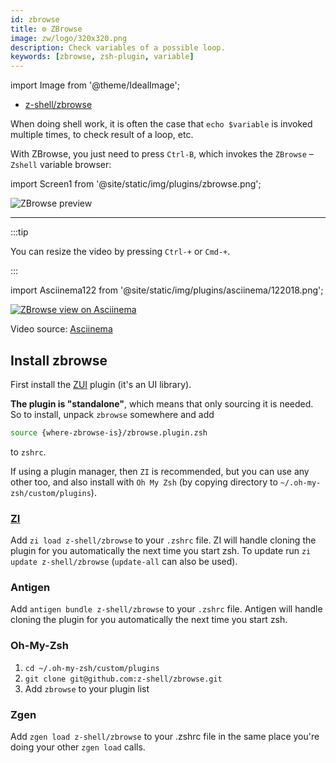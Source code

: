 ```yaml
---
id: zbrowse
title: ⚙️ ZBrowse
image: zw/logo/320x320.png
description: Check variables of a possible loop.
keywords: [zbrowse, zsh-plugin, variable]
---
```


import Image from '@theme/IdealImage';

- [z-shell/zbrowse](https://github.com/z-shell/zbrowse)

When doing shell work, it is often the case that `echo $variable` is invoked multiple times, to check result of a loop,
etc.

With ZBrowse, you just need to press `Ctrl-B`, which invokes the `ZBrowse` – `Zshell` variable browser:

import Screen1 from '@site/static/img/plugins/zbrowse.png';

<Image className="ScreenView" img={Screen1} alt="ZBrowse preview" />

---

:::tip

You can resize the video by pressing `Ctrl-+` or `Cmd-+`.

:::

import Asciinema122 from '@site/static/img/plugins/asciinema/122018.png';

<a href="https://asciinema.org/a/122018">
  <Image className="ScreenView" img={Asciinema122} alt="ZBrowse view on Asciinema" />
</a>

Video source: [Asciinema](https://asciinema.org/a/122018)

## Install zbrowse

First install the [ZUI](https://github.com/z-shell/zui) plugin (it's an UI library).

**The plugin is "standalone"**, which means that only sourcing it is needed. So to install, unpack `zbrowse` somewhere
and add

```zsh
source {where-zbrowse-is}/zbrowse.plugin.zsh
```

to `zshrc`.

If using a plugin manager, then `ZI` is recommended, but you can use any other too, and also install with `Oh My Zsh`
(by copying directory to `~/.oh-my-zsh/custom/plugins`).

### [ZI](https://github.com/z-shell/zi)

Add `zi load z-shell/zbrowse` to your `.zshrc` file. ZI will handle cloning the plugin for you automatically the next
time you start zsh. To update run `zi update z-shell/zbrowse` (`update-all` can also be used).

### Antigen

Add `antigen bundle z-shell/zbrowse` to your `.zshrc` file. Antigen will handle cloning the plugin for you automatically
the next time you start zsh.

### Oh-My-Zsh

1. `cd ~/.oh-my-zsh/custom/plugins`
2. `git clone git@github.com:z-shell/zbrowse.git`
3. Add `zbrowse` to your plugin list

### Zgen

Add `zgen load z-shell/zbrowse` to your .zshrc file in the same place you're doing your other `zgen load` calls.
